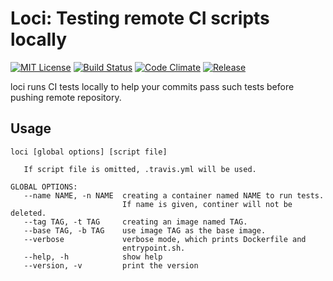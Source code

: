 # Loci: Testing remote CI scripts locally
[![MIT License](http://img.shields.io/badge/license-MIT-blue.svg?style=flat)](LICENSE)
[![Build Status](https://travis-ci.org/jkawamoto/loci.svg?branch=master)](https://travis-ci.org/jkawamoto/loci)
[![Code Climate](https://codeclimate.com/github/jkawamoto/loci/badges/gpa.svg)](https://codeclimate.com/github/jkawamoto/loci)
[![Release](https://img.shields.io/badge/release-0.1.5-lightgrey.svg)](https://github.com/jkawamoto/loci/releases/tag/v0.1.5)

loci runs CI tests locally to help your commits pass such tests
before pushing remote repository.


## Usage
~~~
loci [global options] [script file]

   If script file is omitted, .travis.yml will be used.

GLOBAL OPTIONS:
   --name NAME, -n NAME  creating a container named NAME to run tests.
                         If name is given, continer will not be deleted.
   --tag TAG, -t TAG     creating an image named TAG.
   --base TAG, -b TAG    use image TAG as the base image.
   --verbose             verbose mode, which prints Dockerfile and
                         entrypoint.sh.
   --help, -h            show help
   --version, -v         print the version
~~~
